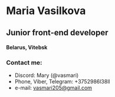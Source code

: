 # Maria Vasilkova
## Junior front-end developer
#### Belarus, Vitebsk
### Contact me:
* Discord: Mary (@vasmari)
* Phone, Viber, Telegram: +3752986l38ll
* e-mail: vasmari205@gmail.com
